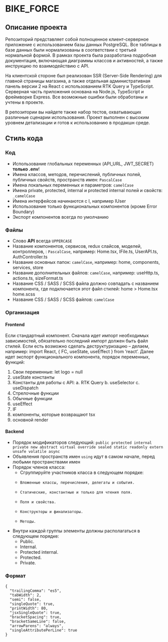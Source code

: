 # BIKE_FORCE

## Описание проекта
Репозиторий представляет собой полноценное клиент-серверное приложение с использованием базы данных PostgreSQL. Все таблицы в базе данных были нормализованы в соответствии с третьей нормальной формой. В рамках проекта была разработана подробная документация, включающая диаграммы классов и активностей, а также инструкцию по взаимодействию с API.

На клиентской стороне был реализован SSR (Server-Side Rendering) для главной страницы магазина, а также отдельная административная панель версии 2 на React с использованием RTK Query и TypeScript. Серверная часть приложения основана на Node.js, TypeScript и фреймворке Express. Все возможные ошибки были обработаны и учтены в проекте.

В репозитории вы найдете также набор тестов, охватывающих различные сценарии использования. Проект выполнен с высоким уровнем детализации и готов к использованию в продакшн среде.

## Стиль кода

### Код

- Использование глобальных переменных (API_URL, JWT_SECRET) **только .env**!
- Имена классов, методов, перечислений, публичных полей, публичных свойств, пространств имен: `PascalCase`
- Имена локальных переменных и параметров: `camelCase`
- Имена private, protected, internal и protected internal полей и свойств: `_camelCase`
- Имена интерфейсов начинаются с I, например IUser
- Использование только функциональных компонентов (кроме Error Boundary)
- Экспорт компонентов всегда по умолчанию

### Файлы

- Слово **API** всегда `UPPERCASE`
- Название компонентов, сервисов, redux слайсов, моделей, контроллеров, : `PascalCase`, например: Home.tsx, IFile.ts, UserAPI.ts, AuthController.ts
- Название основных папок: `camelCase`, например: home, components, services, store
- Название дополнительных файлов: `camelCase`, например: useHttp.ts, actions.ts, sizeFormat.ts
- Название CSS / SASS / SCSS файла должно совпадать с названием компонента, где подключается этот файл стилей: home > Home.tsx home.scss
- Название CSS / SASS / SCSS файлов: `camelCase`

### Организация

#### Frontend

Если стандартный компонент. Сначала идет импорт необходимых зависимостей, обязательно последний импорт должен быть файл стилей. Если есть возможно сделать деструктуризацию – делаем, например: import React, { FC, useState, useEffect } from ‘react’.
Далее идет экспорт функционального компонента, порядок переменных, функций:

1. Свои переменные: let logo = null
2. useState константы
3. Константы для работы с API:
   a. RTK Query
   b. useSelector
   c. useDispatch
4. Стрелочные функции
5. Обычные функции
6. useEffect
7. IF
8. компоненты, которые возвращают tsx
9. основной render

#### Backend

- Порядок модификаторов следующий: `public protected internal private
new abstract virtual override sealed static readonly extern unsafe volatile
async`
- Объявления пространств имен `using` идут в самом начале, перед любыми пространствами имен
- Порядок членов класса:
  - Сгруппируйте участников класса в следующем порядке:
  -     Вложенные классы, перечисления, делегаты и события.
  -     Статические, константные и только для чтения поля.
  -     Поля и свойства.
  -     Конструкторы и финализаторы.
  -     Методы.
- Внутри каждой группы элементы должны располагаться в следующем порядке:
  - Public.
  - Internal.
  - Protected internal.
  - Protected.
  - Private.

### Формат

```
{
  "trailingComma": "es5",
  "tabWidth": 2,
  "semi": false,
  "singleQuote": true,
  "printWidth": 80,
  "jsxSingleQuote": true,
  "bracketSpacing": true,
  "bracketSameLine": false,
  "arrowParens": "always",
  "singleAttributePerLine": true
}
```
